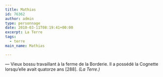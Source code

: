 ```yaml
---
title: Mathias
id: 76362
author: admin
type: personnage
date: 2010-03-11T08:19:41+00:00
excerpt: La Terre
tags:
  - terre
main_name: Mathias

---
```

— Vieux bossu travaillant à la ferme de la Borderie. Il a possédé la Cognette lorsqu’elle avait quatorze ans [288]. _(La Terre.)_